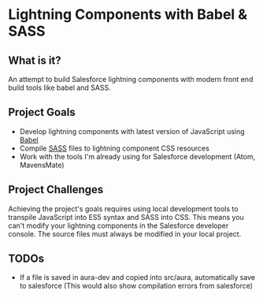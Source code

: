 #  Lightning Components with Babel &amp; SASS

## What is it?

An attempt to build Salesforce lightning components with modern front end build tools like babel and SASS.  

## Project Goals

- Develop lightning components with latest version of JavaScript using [Babel](https://babeljs.io/)
- Compile [SASS](http://sass-lang.com/) files to lightning component CSS resources
- Work with the tools I'm already using for Salesforce development (Atom, MavensMate)

## Project Challenges

Achieving the project's goals requires using local development tools to transpile JavaScript into ES5 syntax and SASS into CSS.  This means you can't modify your lightning components in the Salesforce developer console.  The source files must always be modified in your local project.

## TODOs

- If a file is saved in aura-dev and copied into src/aura, automatically save to salesforce (This would also show compilation errors from salesforce)
